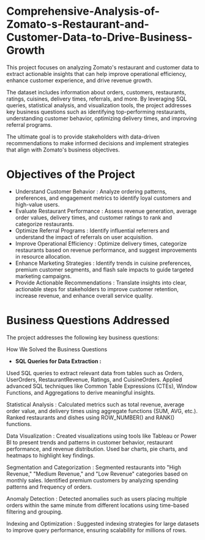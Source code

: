 # Comprehensive-Analysis-of-Zomato-s-Restaurant-and-Customer-Data-to-Drive-Business-Growth

This project focuses on analyzing Zomato's restaurant and customer data to extract actionable insights that can help improve operational efficiency, enhance customer experience, and drive revenue growth.

The dataset includes information about orders, customers, restaurants, ratings, cuisines, delivery times, referrals, and more. By leveraging SQL queries, statistical analysis, and visualization tools, the project addresses key business questions such as identifying top-performing restaurants, understanding customer behavior, optimizing delivery times, and improving referral programs.

The ultimate goal is to provide stakeholders with data-driven recommendations to make informed decisions and implement strategies that align with Zomato's business objectives.

#  Objectives of the Project

- Understand Customer Behavior : Analyze ordering patterns, preferences, and engagement metrics to identify loyal customers and high-value users.
- Evaluate Restaurant Performance : Assess revenue generation, average order values, delivery times, and customer ratings to rank and categorize restaurants.
- Optimize Referral Programs : Identify influential referrers and understand the impact of referrals on user acquisition.
- Improve Operational Efficiency : Optimize delivery times, categorize restaurants based on revenue performance, and suggest improvements in resource allocation.
- Enhance Marketing Strategies : Identify trends in cuisine preferences, premium customer segments, and flash sale impacts to guide targeted marketing campaigns.
- Provide Actionable Recommendations : Translate insights into clear, actionable steps for stakeholders to improve customer retention, increase revenue, and enhance overall service 
  quality.

# Business Questions Addressed

The project addresses the following key business questions:

How We Solved the Business Questions

- **SQL Queries for Data Extraction :**
  
Used SQL queries to extract relevant data from tables such as Orders, UserOrders, RestaurantRevenue, Ratings, and CuisineOrders.
Applied advanced SQL techniques like Common Table Expressions (CTEs), Window Functions, and Aggregations to derive meaningful insights.

Statistical Analysis :
Calculated metrics such as total revenue, average order value, and delivery times using aggregate functions (SUM, AVG, etc.).
Ranked restaurants and dishes using ROW_NUMBER() and RANK() functions.

Data Visualization :
Created visualizations using tools like Tableau or Power BI to present trends and patterns in customer behavior, restaurant performance, and revenue distribution.
Used bar charts, pie charts, and heatmaps to highlight key findings.

Segmentation and Categorization :
Segmented restaurants into "High Revenue," "Medium Revenue," and "Low Revenue" categories based on monthly sales.
Identified premium customers by analyzing spending patterns and frequency of orders.

Anomaly Detection :
Detected anomalies such as users placing multiple orders within the same minute from different locations using time-based filtering and grouping.

Indexing and Optimization :
Suggested indexing strategies for large datasets to improve query performance, ensuring scalability for millions of rows.
